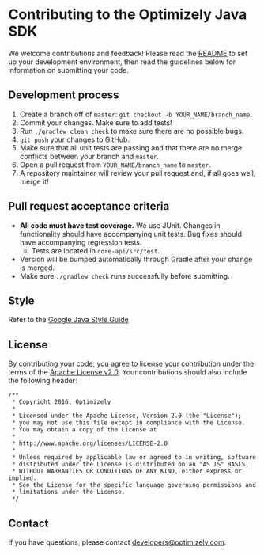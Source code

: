 # Contributing to the Optimizely Java SDK

We welcome contributions and feedback! Please read the [README](README.md) to set up your development environment,
then read the guidelines below for information on submitting your code.

## Development process

1. Create a branch off of `master`: `git checkout -b YOUR_NAME/branch_name`.
2. Commit your changes. Make sure to add tests!
3. Run `./gradlew clean check` to make sure there are no possible bugs.
4. `git push` your changes to GitHub.
5. Make sure that all unit tests are passing and that there are no merge conflicts between your branch and `master`.
6. Open a pull request from `YOUR_NAME/branch_name` to `master`.
7. A repository maintainer will review your pull request and, if all goes well, merge it!

## Pull request acceptance criteria

* **All code must have test coverage.** We use JUnit. Changes in functionality should have accompanying unit tests. Bug fixes should have accompanying regression tests.
  * Tests are located in `core-api/src/test`.
* Version will be bumped automatically through Gradle after your change is merged.
* Make sure `./gradlew check` runs successfully before submitting.

## Style

Refer to the [Google Java Style Guide](https://google.github.io/styleguide/javaguide.html)

## License

By contributing your code, you agree to license your contribution under the terms of the
[Apache License v2.0](http://www.apache.org/licenses/LICENSE-2.0).
Your contributions should also include the following header:

```
/**
 * Copyright 2016, Optimizely
 *
 * Licensed under the Apache License, Version 2.0 (the "License");
 * you may not use this file except in compliance with the License.
 * You may obtain a copy of the License at
 *
 * http://www.apache.org/licenses/LICENSE-2.0
 *
 * Unless required by applicable law or agreed to in writing, software
 * distributed under the License is distributed on an "AS IS" BASIS,
 * WITHOUT WARRANTIES OR CONDITIONS OF ANY KIND, either express or implied.
 * See the License for the specific language governing permissions and
 * limitations under the License.
 */
 ```

## Contact

If you have questions, please contact developers@optimizely.com.
